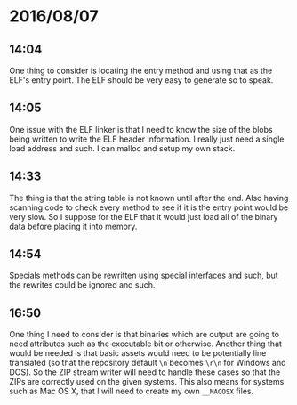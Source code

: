# 2016/08/07

## 14:04

One thing to consider is locating the entry method and using that as the ELF's
entry point. The ELF should be very easy to generate so to speak.

## 14:05

One issue with the ELF linker is that I need to know the size of the blobs
being written to write the ELF header information. I really just need a single
load address and such. I can malloc and setup my own stack.

## 14:33

The thing is that the string table is not known until after the end. Also
having scanning code to check every method to see if it is the entry point
would be very slow. So I suppose for the ELF that it would just load all of
the binary data before placing it into memory.

## 14:54

Specials methods can be rewritten using special interfaces and such, but the
rewrites could be ignored and such.

## 16:50

One thing I need to consider is that binaries which are output are going to
need attributes such as the executable bit or otherwise. Another thing that
would be needed is that basic assets would need to be potentially line
translated (so that the repository default `\n` becomes `\r\n` for Windows
and DOS). So the ZIP stream writer will need to handle these cases so that
the ZIPs are correctly used on the given systems. This also means for systems
such as Mac OS X, that I will need to create my own `__MACOSX` files.

